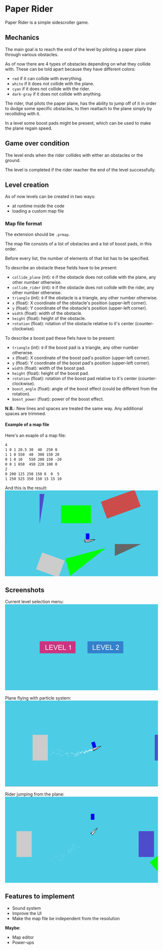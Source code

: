 # Paper Rider
Paper Rider is a simple sidescroller game.

## Mechanics
The main goal is to reach the end of the level by piloting a paper plane through various obstacles.

As of now there are 4 types of obstacles depending on what they collide with. These can be told apart because they have different colors:
- `red` if it can collide with everything.
- `white` if it does not collide with the plane.
- `cyan` if it does not collide with the rider.
- `dark-gray` if it does not collide with anything.

The rider, that pilots the paper plane, has the ability to jump off of it in order to dodge some specific obstacles, to then reattach to the plane simply by recolliding with it.

In a level some boost pads might be present, which can be used to make the plane regain speed.

## Game over condition
The level ends when the rider collides with either an obstacles or the ground.

The level is completed if the rider reacher the end of the level successfully.

## Level creation
As of now levels can be created in two ways:
- at runtime inside the code
- loading a custom map file

### Map file format
The extension should be `.prmap`.

The map file consists of a list of obstacles and a list of boost pads, in this order.

Before every list, the number of elements of that list has to be specified.

To describe an obstacle these fields have to be present:
- `collide_plane` (int): `0` if the obstacle does not collide with the plane, any other number otherwise.
- `collide_rider` (int): `0` if the obstacle does not collide with the rider, any other number otherwise.
- `triangle` (int): `0` if the obstacle is a triangle, any other number otherwise.
- `x` (float): X coordinate of the obstacle's position (upper-left corner).
- `y` (float): Y coordinate of the obstacle's position (upper-left corner).
- `width` (float): width of the obstacle.
- `height` (float): height of the obstacle.
- `rotation` (float): rotation of the obstacle relative to it's center (counter-clockwise).

To describe a boost pad these fiels have to be present:
- `triangle` (int): `0` if the boost pad is a triangle, any other number otherwise.
- `x` (float): X coordinate of the boost pad's position (upper-left corner).
- `y` (float): Y coordinate of the boost pad's position (upper-left corner).
- `width` (float): width of the boost pad.
- `height` (float): height of the boost pad.
- `rotation` (float): rotation of the boost pad relative to it's center (counter-clockwise).
- `boost_angle` (float): angle of the boost effect (could be different from the rotation).
- `boost_power` (float): power of the boost effect.

**N.B.**: New lines and spaces are treated the same way. Any additional spaces are trimmed.

#### Example of a map file
Here's an exaple of a map file:
```
4
1 0 1 20.5 30  40  250 0
1 1 0 550  40  300 150 20
0 1 0 10   550 200 150 -20
0 0 1 650  450 220 100 0
2
0 200 125 250 150 0  0  5
1 250 525 350 150 15 15 10
```
And this is the result:
![Map example screenshot](./screenshots/map_result_example.png)

## Screenshots
Current level selection menu:
![Menu screenshot](./screenshots/menu.png)

Plane flying with particle system:
![Plane flying screenshot](./screenshots/plane_flying_particles.png)

Rider jumping from the plane:
![Rider jumping](./screenshots/rider_jumping.png)

## Features to implement
- Sound system
- Improve the UI
- Make the map file be independent from the resolution

**Maybe**:
- Map editor
- Power-ups
